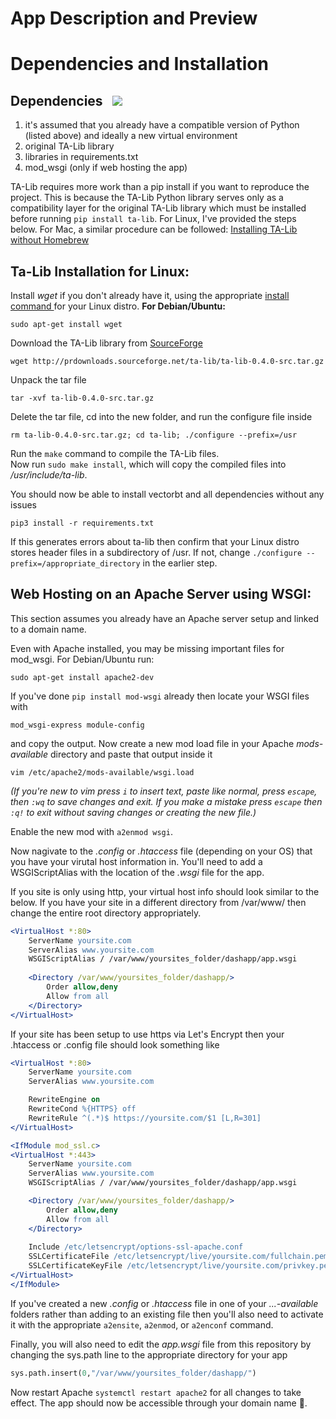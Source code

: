 <h1>App Description and Preview</h1>

<h1>Dependencies and Installation</h1>

<h2>Dependencies &nbsp;
    <a href="https://pypi.org/project/vectorbt" alt="Python Versions">
        <img src="https://img.shields.io/pypi/pyversions/vectorbt.svg?logo=python&logoColor=white">
    </a>
</h2>

<ol>
    <li>it's assumed that you already have a compatible version of Python (listed above) and ideally a new virtual environment</li>
    <li>original TA-Lib library</li>
    <li>libraries in requirements.txt</li>
    <li>mod_wsgi (only if web hosting the app)</li>
</ol>

TA-Lib requires more work than a pip install if you want to reproduce the project. This is because the TA-Lib Python library serves only as a compatibility layer for the original TA-Lib library which must be installed before running `pip install ta-lib`. For Linux, I've provided the steps below. For Mac, a similar procedure can be followed: 
<a href="https://medium.com/@mkstz/install-ta-lib-without-homebrew-61f57a63c06d">
    Installing TA-Lib without Homebrew
</a>

<h2>Ta-Lib Installation for Linux:</h2>

Install *wget* if you don't already have it, using the appropriate 
<a href="https://www.maketecheasier.com/install-software-in-various-linux-distros/">
    install command
</a> 
for your Linux distro. **For Debian/Ubuntu:**

```shell
sudo apt-get install wget
```

Download the TA-Lib library from 
<a href="https://sourceforge.net/projects/ta-lib/files/ta-lib/0.4.0/">
    SourceForge
</a>

```shell
wget http://prdownloads.sourceforge.net/ta-lib/ta-lib-0.4.0-src.tar.gz
```

Unpack the tar file

```shell
tar -xvf ta-lib-0.4.0-src.tar.gz
```

Delete the tar file, cd into the new folder, and run the configure file inside

```
rm ta-lib-0.4.0-src.tar.gz; cd ta-lib; ./configure --prefix=/usr
```

Run the `make` command to compile the TA-Lib files.\
Now run `sudo make install`, which will copy the compiled files into */usr/include/ta-lib*.

You should now be able to install vectorbt and all dependencies without any issues

```shell
pip3 install -r requirements.txt
```
If this generates errors about ta-lib then confirm that your Linux distro stores header files in a subdirectory of /usr. If not, change `./configure --prefix=/appropriate_directory` in the earlier step.

<h2>Web Hosting on an Apache Server using WSGI:</h2>

This section assumes you already have an Apache server setup and linked to a domain name.

Even with Apache installed, you may be missing important files for mod_wsgi. For Debian/Ubuntu run:

```shell
sudo apt-get install apache2-dev
```

If you've done `pip install mod-wsgi` already then locate your WSGI files with

```shell
mod_wsgi-express module-config
```

and copy the output. Now create a new mod load file in your Apache *mods-available* directory and paste that output inside it

```shell
vim /etc/apache2/mods-available/wsgi.load
```

*(If you're new to vim press `i` to insert text, paste like normal, press `escape`, then `:wq` to save changes and exit. If you make a mistake press `escape` then `:q!` to exit without saving changes or creating the new file.)*

Enable the new mod with `a2enmod wsgi`.

Now nagivate to the *.config* or *.htaccess* file (depending on your OS) that you have your virutal host information in. You'll need to add a WSGIScriptAlias with the location of the *.wsgi* file for the app.

If you site is only using http, your virtual host info should look similar to the below. If you have your site in a different directory from /var/www/ then change the entire root directory appropriately.

```apache
<VirtualHost *:80>
    ServerName yoursite.com
    ServerAlias www.yoursite.com
    WSGIScriptAlias / /var/www/yoursites_folder/dashapp/app.wsgi
    
    <Directory /var/www/yoursites_folder/dashapp/>
        Order allow,deny
        Allow from all
    </Directory>
</VirtualHost>
```

If your site has been setup to use https via Let's Encrypt then your .htaccess or .config file should look something like 

```apache
<VirtualHost *:80>
    ServerName yoursite.com
    ServerAlias www.yoursite.com

    RewriteEngine on
    RewriteCond %{HTTPS} off
    RewriteRule ^(.*)$ https://yoursite.com/$1 [L,R=301]
</VirtualHost>

<IfModule mod_ssl.c>
<VirtualHost *:443>
    ServerName yoursite.com
    ServerAlias www.yoursite.com
    WSGIScriptAlias / /var/www/yoursites_folder/dashapp/app.wsgi

    <Directory /var/www/yoursites_folder/dashapp/>
        Order allow,deny
        Allow from all
    </Directory>
    
    Include /etc/letsencrypt/options-ssl-apache.conf
    SSLCertificateFile /etc/letsencrypt/live/yoursite.com/fullchain.pem
    SSLCertificateKeyFile /etc/letsencrypt/live/yoursite.com/privkey.pem
</VirtualHost>
</IfModule>
```

If you've created a new *.config* or *.htaccess* file in one of your *...-available* folders rather than adding to an existing file then you'll also need to activate it with the appropriate `a2ensite`, `a2enmod`, or `a2enconf` command.

Finally, you will also need to edit the *app.wsgi* file from this repository by changing the sys.path line to the appropriate directory for your app

```python
sys.path.insert(0,"/var/www/yoursites_folder/dashapp/")
```

Now restart Apache `systemctl restart apache2` for all changes to take effect. The app should now be accessible through your domain name 🤩.
